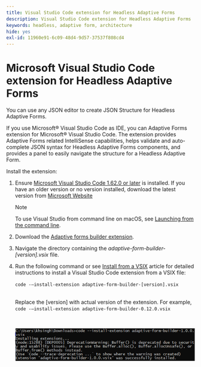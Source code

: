 ```yaml
---
title: Visual Studio Code extension for Headless Adaptive Forms
description: Visual Studio Code extension for Headless Adaptive Forms
keywords: headless, adaptive form, architecture
hide: yes
exl-id: 11960e91-6c09-48d4-9d57-37537f808cd4
---
```

# Microsoft Visual Studio Code extension for Headless Adaptive Forms

You can use any JSON editor to create JSON Structure for Headless Adaptive Forms. 

If you use Microsoft® Visual Studio Code as IDE, you can Adaptive Forms extension for Microsoft® Visual Studio Code. The extension provides Adaptive Forms related IntelliSense capabilities, helps validate and auto-complete JSON syntax for Headless Adaptive Forms components, and provides a panel to easily navigate the structure for a Headless Adaptive Form.



<!-- 

The extension o easily navigate the structure 

Adobe provides an extension for Microsoft® Visual Studio Code to make it easier for you to navigate structure and develop Headless Adaptive forms in Visual Studio Code. The extension adds Adaptive Forms related IntelliSense capabilities and helps auto-complete headless adaptive forms JSON syntax. It also adds a panel, titled Forms Tree, to help navigate structure of headless adaptive form. 

--> 

Install the extension: 

1. Ensure [Microsoft Visual Studio Code 1.62.0 or later](https://code.visualstudio.com/docs/supporting/FAQ#_how-do-i-find-the-version) is installed. If you have an older version or no version installed, download the latest version from [Microsoft Website](https://code.visualstudio.com/docs/setup/setup-overview)
   >[!NOTE]
   >
   >
   > To use Visual Studio from command line on macOS, see [Launching from the command line](https://code.visualstudio.com/docs/setup/mac#_launching-from-the-command-line).

1. Download the [Adaptive forms builder extension](/help/assets/adaptive-form-builder-0.12.0.vsix).

1. Navigate the directory containing the *adaptive-form-builder-[version].vsix* file.

1. Run the following command or see [Install from a VSIX](https://code.visualstudio.com/docs/editor/extension-marketplace#_install-from-a-vsix) article for detailed instructions to install a Visual Studio Code extension from a VSIX file:

    `code -–install-extension adaptive-form-builder-[version].vsix`

    </br> Replace the [version] with actual version of the extension. For example, `code -–install-extension adaptive-form-builder-0.12.0.vsix`

    </br> 

    ![Installing extension](/help/assets/install-extension.png)
